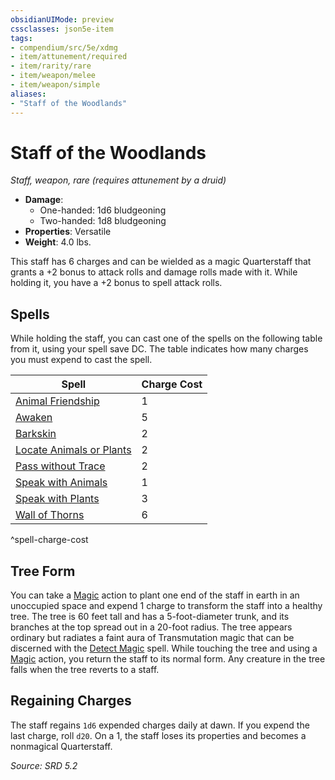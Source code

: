 ```yaml
---
obsidianUIMode: preview
cssclasses: json5e-item
tags:
- compendium/src/5e/xdmg
- item/attunement/required
- item/rarity/rare
- item/weapon/melee
- item/weapon/simple
aliases: 
- "Staff of the Woodlands"
---
```

# Staff of the Woodlands
*Staff, weapon, rare (requires attunement by a druid)*  

- **Damage**:
  - One-handed: 1d6 bludgeoning
  - Two-handed: 1d8 bludgeoning
- **Properties**: Versatile
- **Weight**: 4.0 lbs.

This staff has 6 charges and can be wielded as a magic Quarterstaff that grants a +2 bonus to attack rolls and damage rolls made with it. While holding it, you have a +2 bonus to spell attack rolls.

## Spells

While holding the staff, you can cast one of the spells on the following table from it, using your spell save DC. The table indicates how many charges you must expend to cast the spell.

| Spell | Charge Cost |
|-------|-------------|
| [Animal Friendship](compendium/spells/animal-friendship-xphb.md) | 1 |
| [Awaken](compendium/spells/awaken-xphb.md) | 5 |
| [Barkskin](compendium/spells/barkskin-xphb.md) | 2 |
| [Locate Animals or Plants](compendium/spells/locate-animals-or-plants-xphb.md) | 2 |
| [Pass without Trace](compendium/spells/pass-without-trace-xphb.md) | 2 |
| [Speak with Animals](compendium/spells/speak-with-animals-xphb.md) | 1 |
| [Speak with Plants](compendium/spells/speak-with-plants-xphb.md) | 3 |
| [Wall of Thorns](compendium/spells/wall-of-thorns-xphb.md) | 6 |
^spell-charge-cost

## Tree Form

You can take a [Magic](rules/actions.md#Magic) action to plant one end of the staff in earth in an unoccupied space and expend 1 charge to transform the staff into a healthy tree. The tree is 60 feet tall and has a 5-foot-diameter trunk, and its branches at the top spread out in a 20-foot radius. The tree appears ordinary but radiates a faint aura of Transmutation magic that can be discerned with the [Detect Magic](compendium/spells/detect-magic-xphb.md) spell. While touching the tree and using a [Magic](rules/actions.md#Magic) action, you return the staff to its normal form. Any creature in the tree falls when the tree reverts to a staff.

## Regaining Charges

The staff regains `1d6` expended charges daily at dawn. If you expend the last charge, roll `d20`. On a 1, the staff loses its properties and becomes a nonmagical Quarterstaff.

*Source: SRD 5.2*